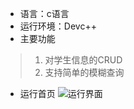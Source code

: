 - 语言：c语言
- 运行环境：Devc++
- 主要功能
> 1. 对学生信息的CRUD
> 2. 支持简单的模糊查询
- 运行首页
![运行界面](https://user-images.githubusercontent.com/78723884/205540666-d6a6a6af-67dd-44e9-b5ea-595a8f28f59a.PNG)

